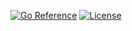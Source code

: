 [![Go Reference](https://pkg.go.dev/badge/go.seankhliao.com/cloudbuild-gchat.svg)](https://pkg.go.dev/go.seankhliao.com/cloudbuild-gchat)
[![License](https://img.shields.io/github/license/seankhliao/cloudbuild-gchat.svg?style=flat-square)](LICENSE)
